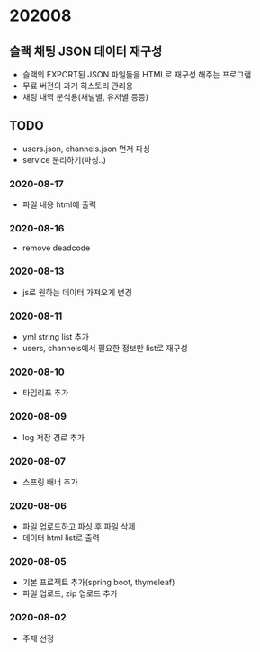 # 202008

## 슬랙 채팅 JSON 데이터 재구성
- 슬랙의 EXPORT된 JSON 파일들을 HTML로 재구성 해주는 프로그램
- 무료 버전의 과거 히스토리 관리용
- 채팅 내역 분석용(채널별, 유저별 등등)

## TODO
- users.json, channels.json 먼저 파싱
- service 분리하기(파싱..)

### 2020-08-17
- 파일 내용 html에 출력

### 2020-08-16
- remove deadcode

### 2020-08-13
- js로 원하는 데이터 가져오게 변경

### 2020-08-11
- yml string list 추가
- users, channels에서 필요한 정보만 list로 재구성

### 2020-08-10
- 타임리프 추가

### 2020-08-09
- log 저장 경로 추가

### 2020-08-07
- 스프링 배너 추가

### 2020-08-06
- 파일 업로드하고 파싱 후 파일 삭제
- 데이터 html list로 출력

### 2020-08-05
- 기본 프로젝트 추가(spring boot, thymeleaf)
- 파일 업로드, zip 업로드 추가

### 2020-08-02
- 주제 선정
